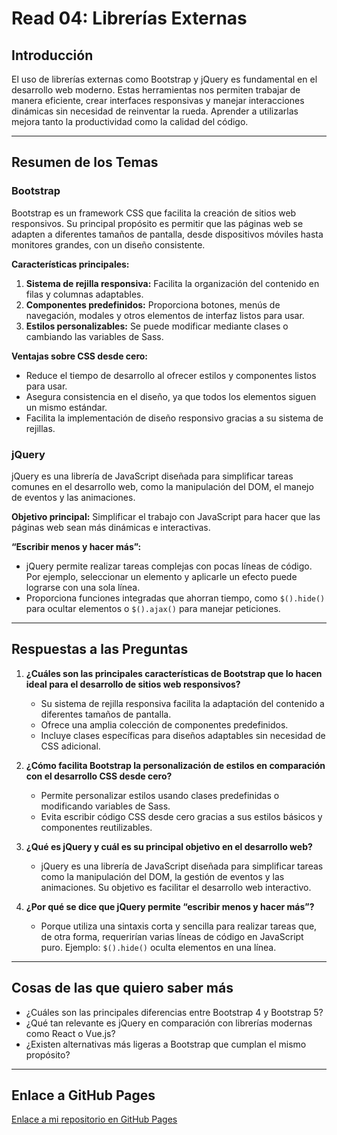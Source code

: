 # Read 04: Librerías Externas

## Introducción
El uso de librerías externas como Bootstrap y jQuery es fundamental en el desarrollo web moderno. Estas herramientas nos permiten trabajar de manera eficiente, crear interfaces responsivas y manejar interacciones dinámicas sin necesidad de reinventar la rueda. Aprender a utilizarlas mejora tanto la productividad como la calidad del código.

---

## Resumen de los Temas

### **Bootstrap**
Bootstrap es un framework CSS que facilita la creación de sitios web responsivos. Su principal propósito es permitir que las páginas web se adapten a diferentes tamaños de pantalla, desde dispositivos móviles hasta monitores grandes, con un diseño consistente.

**Características principales:**
1. **Sistema de rejilla responsiva:** Facilita la organización del contenido en filas y columnas adaptables.
2. **Componentes predefinidos:** Proporciona botones, menús de navegación, modales y otros elementos de interfaz listos para usar.
3. **Estilos personalizables:** Se puede modificar mediante clases o cambiando las variables de Sass.

**Ventajas sobre CSS desde cero:**
- Reduce el tiempo de desarrollo al ofrecer estilos y componentes listos para usar.
- Asegura consistencia en el diseño, ya que todos los elementos siguen un mismo estándar.
- Facilita la implementación de diseño responsivo gracias a su sistema de rejillas.

### **jQuery**
jQuery es una librería de JavaScript diseñada para simplificar tareas comunes en el desarrollo web, como la manipulación del DOM, el manejo de eventos y las animaciones.

**Objetivo principal:**
Simplificar el trabajo con JavaScript para hacer que las páginas web sean más dinámicas e interactivas.

**“Escribir menos y hacer más”:**
- jQuery permite realizar tareas complejas con pocas líneas de código. Por ejemplo, seleccionar un elemento y aplicarle un efecto puede lograrse con una sola línea.
- Proporciona funciones integradas que ahorran tiempo, como `$().hide()` para ocultar elementos o `$().ajax()` para manejar peticiones.

---

## Respuestas a las Preguntas

1. **¿Cuáles son las principales características de Bootstrap que lo hacen ideal para el desarrollo de sitios web responsivos?**
   - Su sistema de rejilla responsiva facilita la adaptación del contenido a diferentes tamaños de pantalla.
   - Ofrece una amplia colección de componentes predefinidos.
   - Incluye clases específicas para diseños adaptables sin necesidad de CSS adicional.

2. **¿Cómo facilita Bootstrap la personalización de estilos en comparación con el desarrollo CSS desde cero?**
   - Permite personalizar estilos usando clases predefinidas o modificando variables de Sass.
   - Evita escribir código CSS desde cero gracias a sus estilos básicos y componentes reutilizables.

3. **¿Qué es jQuery y cuál es su principal objetivo en el desarrollo web?**
   - jQuery es una librería de JavaScript diseñada para simplificar tareas como la manipulación del DOM, la gestión de eventos y las animaciones. Su objetivo es facilitar el desarrollo web interactivo.

4. **¿Por qué se dice que jQuery permite “escribir menos y hacer más”?**
   - Porque utiliza una sintaxis corta y sencilla para realizar tareas que, de otra forma, requerirían varias líneas de código en JavaScript puro. Ejemplo: `$().hide()` oculta elementos en una línea.

---

## Cosas de las que quiero saber más
- ¿Cuáles son las principales diferencias entre Bootstrap 4 y Bootstrap 5?
- ¿Qué tan relevante es jQuery en comparación con librerías modernas como React o Vue.js?
- ¿Existen alternativas más ligeras a Bootstrap que cumplan el mismo propósito?

---

## Enlace a GitHub Pages
[Enlace a mi repositorio en GitHub Pages](https://turepositorio.github.io/reading-notes/)
